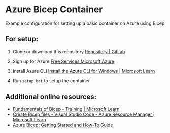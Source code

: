 # Azure Bicep Container

Example configuration for setting up a basic container on Azure using Bicep

## For setup:

1. Clone or download this repository [Repository | GitLab](https://docs.gitlab.com/ee/user/project/repository/)

2. Sign up for Azure [Free Services Microsoft Azure](https://azure.microsoft.com/en-us/pricing/free-services)

3. Install Azure CLI [Install the Azure CLI for Windows | Microsoft Learn](https://learn.microsoft.com/en-us/cli/azure/install-azure-cli-windows?tabs=azure-cli)

4. Run `setup.bat` to setup the container

## Additional online resources:

- [Fundamentals of Bicep - Training | Microsoft Learn](https://learn.microsoft.com/en-us/training/paths/fundamentals-bicep/)
- [Create Bicep files - Visual Studio Code - Azure Resource Manager | Microsoft Learn](https://learn.microsoft.com/en-us/azure/azure-resource-manager/bicep/quickstart-create-bicep-use-visual-studio-code?tabs=CLI)
- [Azure Bicep: Getting Started and How-To Guide](https://www.varonis.com/blog/azure-bicep)
  
  
